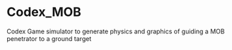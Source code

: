 # Codex_MOB
Codex Game simulator to generate physics and graphics of guiding a MOB penetrator to a ground target
